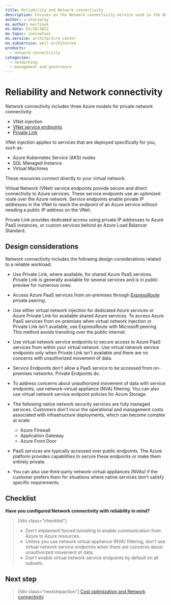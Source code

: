 ```yaml
---
title: Reliability and Network connectivity
description: Focuses on the Network connectivity service used in the Networking solution to provide best-practice, design considerations, and configuration recommendations related to Reliability.
author: v-stacywray
ms.author: martinek
ms.date: 01/26/2022
ms.topic: conceptual
ms.service: architecture-center
ms.subservice: well-architected
products:
  - network-connectivity
categories:
  - networking
  - management-and-governance
---
```


# Reliability and Network connectivity

Network connectivity includes three Azure models for private network connectivity:

- VNet injection
- [VNet service endpoints](/azure/virtual-network/virtual-network-service-endpoints-overview)
- [Private Link](/azure/private-link/private-endpoint-overview#private-link-resource)

VNet injection applies to services that are deployed specifically for you, such as:

- Azure Kubernetes Service (AKS) nodes
- SQL Managed Instance
- Virtual Machines

These resources connect directly to your virtual network.

Virtual Network (VNet) service endpoints provide secure and direct connectivity to Azure services. These service endpoints use an optimized route over the Azure network. Service endpoints enable private IP addresses in the VNet to reach the endpoint of an Azure service without needing a public IP address on the VNet.

Private Link provides dedicated access using private IP addresses to Azure PaaS instances, or custom services behind an Azure Load Balancer Standard.

## Design considerations

Network connectivity includes the following design considerations related to a reliable workload:

- Use Private Link, where available, for shared Azure PaaS services. Private Link is generally available for several services and is in public preview for numerous ones.
- Access Azure PaaS services from on-premises through [ExpressRoute](/azure/expressroute/) private peering.
- Use either virtual network injection for dedicated Azure services or Azure Private Link for available shared Azure services. To access Azure PaaS services from on-premises when virtual network injection or Private Link isn't available, use ExpressRoute with Microsoft peering. This method avoids transiting over the public internet.
- Use virtual network service endpoints to secure access to Azure PaaS services from within your virtual network. Use virtual network service endpoints only when Private Link isn't available and there are no concerns with unauthorized movement of data.
- Service Endpoints don't allow a PaaS service to be accessed from on-premises networks. Private Endpoints do.
- To address concerns about unauthorized movement of data with service endpoints, use network-virtual appliance (NVA) filtering. You can also use virtual network service endpoint policies for Azure Storage.
- The following native network security services are fully managed services.  Customers don't incur the operational and management costs associated with infrastructure deployments, which can become complex at scale:

  - Azure Firewall
  - Application Gateway
  - Azure Front Door

- PaaS services are typically accessed over public endpoints. The Azure platform provides capabilities to secure these endpoints or make them entirely private.
- You can also use third-party network-virtual appliances (NVAs) if the customer prefers them for situations where native services don't satisfy specific requirements.

## Checklist

**Have you configured Network connectivity with reliability in mind?**

> [!div class="checklist"]
> - Don't implement forced tunneling to enable communication from Azure to Azure resources.
> - Unless you use network virtual appliance (NVA) filtering, don't use virtual network service endpoints when there are concerns about unauthorized movement of data.
> - Don't enable virtual network service endpoints by default on all subnets.

## Next step

> [!div class="nextstepaction"]
> [Cost optimization and Network connectivity](cost-optimization.md)